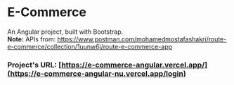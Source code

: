 # E-Commerce
An Angular project, built with Bootstrap. <br />
**Note:** APIs from: https://www.postman.com/mohamedmostafashakri/route-e-commerce/collection/1uunw6j/route-e-commerce-app <br />
### Project's URL: [https://e-commerce-angular.vercel.app/](https://e-commerce-angular-nu.vercel.app/login)
